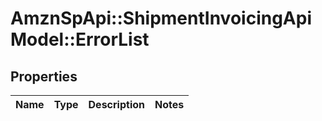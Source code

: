 # AmznSpApi::ShipmentInvoicingApiModel::ErrorList

## Properties
Name | Type | Description | Notes
------------ | ------------- | ------------- | -------------

